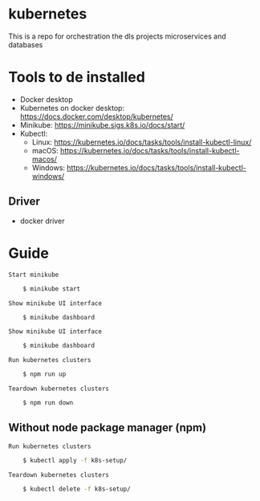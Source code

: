# kubernetes
This is a repo for orchestration the dls projects microservices and databases

# Tools to de installed
- Docker desktop
- Kubernetes on docker desktop: https://docs.docker.com/desktop/kubernetes/
- Minikube: https://minikube.sigs.k8s.io/docs/start/
- Kubectl:
    - Linux: https://kubernetes.io/docs/tasks/tools/install-kubectl-linux/
    - macOS: https://kubernetes.io/docs/tasks/tools/install-kubectl-macos/
    - Windows: https://kubernetes.io/docs/tasks/tools/install-kubectl-windows/

## Driver
- docker driver

# Guide
`Start minikube`
```` bash
    $ minikube start
````

`Show minikube UI interface`
```` bash
    $ minikube dashboard
````

`Show minikube UI interface`
```` bash
    $ minikube dashboard
````

`Run kubernetes clusters`
```` bash
    $ npm run up
````

`Teardown kubernetes clusters`
```` bash
    $ npm run down
````
## Without node package manager (npm)
`Run kubernetes clusters`
```` bash
    $ kubectl apply -f k8s-setup/
````

`Teardown kubernetes clusters`
```` bash
    $ kubectl delete -f k8s-setup/
````


